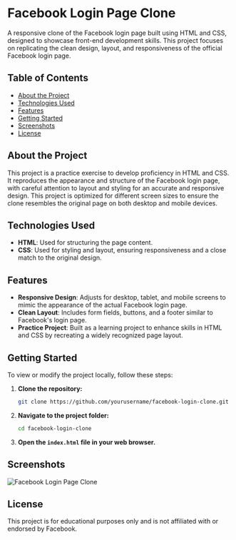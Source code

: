 # Facebook Login Page Clone

A responsive clone of the Facebook login page built using HTML and CSS, designed to showcase front-end development skills. This project focuses on replicating the clean design, layout, and responsiveness of the official Facebook login page.

## Table of Contents
- [About the Project](#about-the-project)
- [Technologies Used](#technologies-used)
- [Features](#features)
- [Getting Started](#getting-started)
- [Screenshots](#screenshots)
- [License](#license)

## About the Project
This project is a practice exercise to develop proficiency in HTML and CSS. It reproduces the appearance and structure of the Facebook login page, with careful attention to layout and styling for an accurate and responsive design. This project is optimized for different screen sizes to ensure the clone resembles the original page on both desktop and mobile devices.

## Technologies Used
- **HTML**: Used for structuring the page content.
- **CSS**: Used for styling and layout, ensuring responsiveness and a close match to the original design.

## Features
- **Responsive Design**: Adjusts for desktop, tablet, and mobile screens to mimic the appearance of the actual Facebook login page.
- **Clean Layout**: Includes form fields, buttons, and a footer similar to Facebook's login page.
- **Practice Project**: Built as a learning project to enhance skills in HTML and CSS by recreating a widely recognized page layout.

## Getting Started
To view or modify the project locally, follow these steps:

1. **Clone the repository:**
    ```bash
    git clone https://github.com/yourusername/facebook-login-clone.git
    ```
2. **Navigate to the project folder:**
    ```bash
    cd facebook-login-clone
    ```
3. **Open the `index.html` file in your web browser.**

## Screenshots
![Facebook Login Page Clone](img/facebook-login-page-clone.png)

## License
This project is for educational purposes only and is not affiliated with or endorsed by Facebook.


